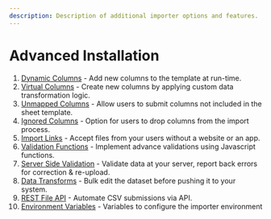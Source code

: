 ```yaml
---
description: Description of additional importer options and features.
---
```


# Advanced Installation

1. [Dynamic Columns](dynamic-columns.md) - Add new columns to the template at run-time.
2. [Virtual Columns](virtual-columns.md) - Create new columns by applying custom data transformation logic.
3. [Unmapped Columns](unmapped-columns.md) - Allow users to submit columns not included in the sheet template.
4. [Ignored Columns](ignored-columns.md) - Option for users to drop columns from the import process.
5. [Import Links](import-links.md) - Accept files from your users without a website or an app.
6. [Validation Functions](validation-functions.md) - Implement advance validations using Javascript functions.
7. [Server Side Validation](server-side-validation.md) - Validate data at your server, report back errors for correction & re-upload.
8. [Data Transforms](data-transforms.md) - Bulk edit the dataset before pushing it to your system.
9. [REST File API](import-links.md) - Automate CSV submissions via API.
10. [Environment Variables](environment-variables.md) - Variables to configure the importer environment
